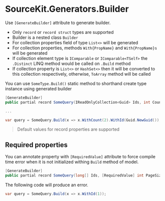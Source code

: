 # SourceKit.Generators.Builder

Use `[GenerateBuilder]` attribute to generate builder.

- Only `record` or `record struct` types are supported 
- Builder is a nested class `Builder`
- For collection properties field of type `List<>` will be generated
- For collection properties, methods `With{PropName}` and `With{PropName}s` will be generated
- If collection element type is `IComparable` or `IComparable<TSelf>` the `.Distinct` LINQ method would be called on `.Build` method
- If collection property is `List<>` or `HashSet<>` then it will be converted to this collection respectively, otherwise, `ToArray` method will be called

You can use `SomeType.Build()` static method to shorthand create type instance using generated builder

```csharp
[GenerateBuilder]
public partial record SomeQuery(IReadOnlyCollection<Guid> Ids, int Count = 10);

...

var query = SomeQuery.Build(x => x.WithCount(2).WithId(Guid.NewGuid());
```

> Default values for record properties are supported

## Required properties

You can annotate property with `[RequiredValue]` attribute to force compile time error 
when it is not initialized withing `Build` method of model.

```csharp
[GenerateBuilder]
public partial record SomeQuery(long[] Ids, [RequiredValue] int PageSize);
```

The following code will produce an error.

```csharp
var query = SomeQuery.Build(x => x.WithId(1));
```